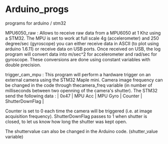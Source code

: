 # Arduino_progs
programs for arduino / stm32

MPU6050_raw :
	Allows to receive raw data from a MPU6050 at 1 Khz using a STM32.
	The MPU is set to work at full scale 4g (accelerometer) and 250 degree/sec (gyroscope)
	you can either receive data in ASCII (to plot using arduino 1.6.11) or receive data on USB ports.
	Once received on USB, the log program will convert data into m/sec^2 for accelerometer and rad/sec for gyroscope. These conversions are done using constant variables with double precision.

trigger_cam_mpu :
	This program will perform a hardware trigger on an external camera using the STM32 Maple mini.
	Camera image frequency can be changed in the code through thecamera_freq variable (in number of milliseconds between two openning of the camera's shutter).
	The STM32 send the following data :
| 0x47 | MPU Acc | MPU Gyro | Counter | ShutterDownFlag |

Counter is set to 0 each time the camera will be triggered (i.e. at image acquisition frequency).
ShutterDownFlag passes to 1 when shutter is closed, to let us know how long the shutter was kept open. 

The shuttervalue can also be changed in the Arduino code. (shutter_value variable)
